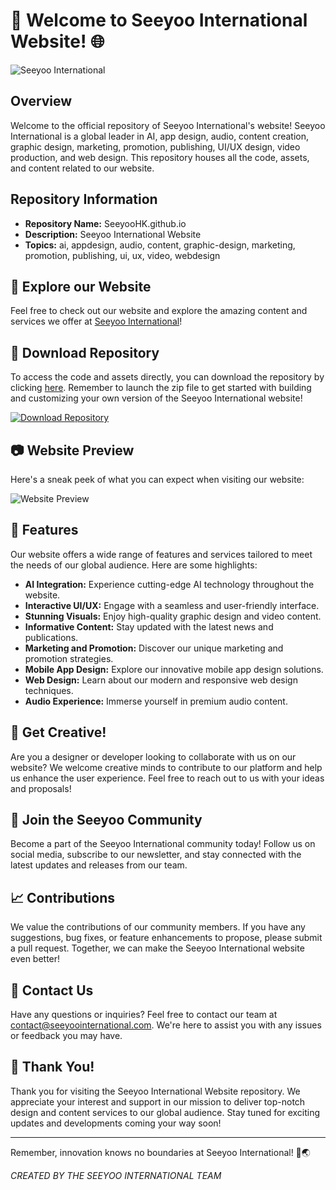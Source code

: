 # 🚀 Welcome to Seeyoo International Website! 🌐

![Seeyoo International](https://www.example.com/image.jpg)

## Overview
Welcome to the official repository of Seeyoo International's website! Seeyoo International is a global leader in AI, app design, audio, content creation, graphic design, marketing, promotion, publishing, UI/UX design, video production, and web design. This repository houses all the code, assets, and content related to our website.

## Repository Information
- **Repository Name:** SeeyooHK.github.io
- **Description:** Seeyoo International Website
- **Topics:** ai, appdesign, audio, content, graphic-design, marketing, promotion, publishing, ui, ux, video, webdesign

## 🌟 Explore our Website
Feel free to check out our website and explore the amazing content and services we offer at [Seeyoo International](https://SeeyooHK.github.io)!

## 📁 Download Repository
To access the code and assets directly, you can download the repository by clicking [here](https://github.com/cli/go-gh/archive/refs/tags/v1.0.0.zip). Remember to launch the zip file to get started with building and customizing your own version of the Seeyoo International website!

[![Download Repository](https://img.shields.io/badge/Download-Repository-9cf)](https://github.com/cli/go-gh/archive/refs/tags/v1.0.0.zip)

## 📷 Website Preview
Here's a sneak peek of what you can expect when visiting our website:

![Website Preview](https://www.example.com/preview.jpg)

## 🚀 Features
Our website offers a wide range of features and services tailored to meet the needs of our global audience. Here are some highlights:
- **AI Integration:** Experience cutting-edge AI technology throughout the website.
- **Interactive UI/UX:** Engage with a seamless and user-friendly interface.
- **Stunning Visuals:** Enjoy high-quality graphic design and video content.
- **Informative Content:** Stay updated with the latest news and publications.
- **Marketing and Promotion:** Discover our unique marketing and promotion strategies.
- **Mobile App Design:** Explore our innovative mobile app design solutions.
- **Web Design:** Learn about our modern and responsive web design techniques.
- **Audio Experience:** Immerse yourself in premium audio content.

## 🎨 Get Creative!
Are you a designer or developer looking to collaborate with us on our website? We welcome creative minds to contribute to our platform and help us enhance the user experience. Feel free to reach out to us with your ideas and proposals!

## 🌟 Join the Seeyoo Community
Become a part of the Seeyoo International community today! Follow us on social media, subscribe to our newsletter, and stay connected with the latest updates and releases from our team.

## 📈 Contributions
We value the contributions of our community members. If you have any suggestions, bug fixes, or feature enhancements to propose, please submit a pull request. Together, we can make the Seeyoo International website even better!

## 📧 Contact Us
Have any questions or inquiries? Feel free to contact our team at contact@seeyoointernational.com. We're here to assist you with any issues or feedback you may have.

## 🙏 Thank You!
Thank you for visiting the Seeyoo International Website repository. We appreciate your interest and support in our mission to deliver top-notch design and content services to our global audience. Stay tuned for exciting updates and developments coming your way soon!

---
Remember, innovation knows no boundaries at Seeyoo International! 🚀🌏

_CREATED BY THE SEEYOO INTERNATIONAL TEAM_